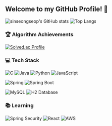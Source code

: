 ## Welcome to my GitHub Profile! 👋

![sinseongseop's GitHub stats](https://github-readme-stats.vercel.app/api?username=sinseongseop&show_icons=true&theme=synthwave)
![Top Langs](https://github-readme-stats.vercel.app/api/top-langs/?username=sinseongseop&layout=compact&theme=synthwave)

### 🏆 Algorithm Achievements
[![Solved.ac Profile](http://mazassumnida.wtf/api/v2/generate_badge?boj=sss02030)](https://solved.ac/sss02030/)

### 💻 Tech Stack
![C](https://img.shields.io/badge/c-%2300599C.svg?style=for-the-badge&logo=c&logoColor=white)
![Java](https://img.shields.io/badge/java-%23ED8B00.svg?style=for-the-badge&logo=openjdk&logoColor=white)
![Python](https://img.shields.io/badge/python-3670A0?style=for-the-badge&logo=python&logoColor=ffdd54)
![JavaScript](https://img.shields.io/badge/javascript-%23F7DF1E.svg?style=for-the-badge&logo=javascript&logoColor=black)


![Spring](https://img.shields.io/badge/spring-%236DB33F.svg?style=for-the-badge&logo=spring&logoColor=white)
![Spring Boot](https://img.shields.io/badge/springboot-%236DB33F.svg?style=for-the-badge&logo=springboot&logoColor=white)

![MySQL](https://img.shields.io/badge/mysql-4479A1.svg?style=for-the-badge&logo=mysql&logoColor=white)
![H2 Database](https://img.shields.io/badge/h2-%2300C4B3.svg?style=for-the-badge&logo=h2&logoColor=white)

### 📚 Learning
![Spring Security](https://img.shields.io/badge/springsecurity-%236DB33F.svg?style=for-the-badge&logo=springsecurity&logoColor=white)
![React](https://img.shields.io/badge/react-%2361DAFB.svg?style=for-the-badge&logo=react&logoColor=black)
![AWS](https://img.shields.io/badge/aws-%FF9900.svg?style=for-the-badge&logo=amazonwebservices&logoColor=white)

<!--
**sinseongseop/sinseongseop** is a ✨ _special_ ✨ repository because its `README.md` (this file) appears on your GitHub profile.

Here are some ideas to get you started:

- 🔭 I’m currently working on ...
- 🌱 I’m currently learning ...
- 👯 I’m looking to collaborate on ...
- 🤔 I’m looking for help with ...
- 💬 Ask me about ...
- 📫 How to reach me: ...
- 😄 Pronouns: ...
- ⚡ Fun fact: ...
-->
